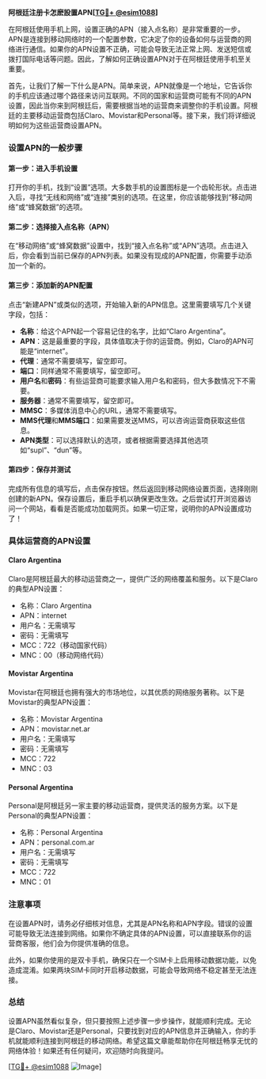 **阿根廷注册卡怎麽設置APN[[TG💪+ @esim1088](https://t.me/s/esim1088)]**

在阿根廷使用手机上网，设置正确的APN（接入点名称）是非常重要的一步。APN是连接到移动网络时的一个配置参数，它决定了你的设备如何与运营商的网络进行通信。如果你的APN设置不正确，可能会导致无法正常上网、发送短信或拨打国际电话等问题。因此，了解如何正确设置APN对于在阿根廷使用手机至关重要。

首先，让我们了解一下什么是APN。简单来说，APN就像是一个地址，它告诉你的手机应该通过哪个路径来访问互联网。不同的国家和运营商可能有不同的APN设置，因此当你来到阿根廷后，需要根据当地的运营商来调整你的手机设置。阿根廷的主要移动运营商包括Claro、Movistar和Personal等。接下来，我们将详细说明如何为这些运营商设置APN。

### 设置APN的一般步骤

#### 第一步：进入手机设置
打开你的手机，找到“设置”选项。大多数手机的设置图标是一个齿轮形状。点击进入后，寻找“无线和网络”或“连接”类别的选项。在这里，你应该能够找到“移动网络”或“蜂窝数据”的选项。

#### 第二步：选择接入点名称（APN）
在“移动网络”或“蜂窝数据”设置中，找到“接入点名称”或“APN”选项。点击进入后，你会看到当前已保存的APN列表。如果没有现成的APN配置，你需要手动添加一个新的。

#### 第三步：添加新的APN配置
点击“新建APN”或类似的选项，开始输入新的APN信息。这里需要填写几个关键字段，包括：

- **名称**：给这个APN起一个容易记住的名字，比如“Claro Argentina”。
- **APN**：这是最重要的字段，具体值取决于你的运营商。例如，Claro的APN可能是“internet”。
- **代理**：通常不需要填写，留空即可。
- **端口**：同样通常不需要填写，留空即可。
- **用户名**和**密码**：有些运营商可能要求输入用户名和密码，但大多数情况下不需要。
- **服务器**：通常不需要填写，留空即可。
- **MMSC**：多媒体消息中心的URL，通常不需要填写。
- **MMS代理**和**MMS端口**：如果需要发送MMS，可以咨询运营商获取这些信息。
- **APN类型**：可以选择默认的选项，或者根据需要选择其他选项如“supl”、“dun”等。

#### 第四步：保存并测试
完成所有信息的填写后，点击保存按钮。然后返回到移动网络设置页面，选择刚刚创建的新APN。保存设置后，重启手机以确保更改生效。之后尝试打开浏览器访问一个网站，看看是否能成功加载网页。如果一切正常，说明你的APN设置成功了！

### 具体运营商的APN设置

#### Claro Argentina
Claro是阿根廷最大的移动运营商之一，提供广泛的网络覆盖和服务。以下是Claro的典型APN设置：

- 名称：Claro Argentina
- APN：internet
- 用户名：无需填写
- 密码：无需填写
- MCC：722（移动国家代码）
- MNC：00（移动网络代码）

#### Movistar Argentina
Movistar在阿根廷也拥有强大的市场地位，以其优质的网络服务著称。以下是Movistar的典型APN设置：

- 名称：Movistar Argentina
- APN：movistar.net.ar
- 用户名：无需填写
- 密码：无需填写
- MCC：722
- MNC：03

#### Personal Argentina
Personal是阿根廷另一家主要的移动运营商，提供灵活的服务方案。以下是Personal的典型APN设置：

- 名称：Personal Argentina
- APN：personal.com.ar
- 用户名：无需填写
- 密码：无需填写
- MCC：722
- MNC：01

### 注意事项

在设置APN时，请务必仔细核对信息，尤其是APN名称和APN字段。错误的设置可能导致无法连接到网络。如果你不确定具体的APN设置，可以直接联系你的运营商客服，他们会为你提供准确的信息。

此外，如果你使用的是双卡手机，确保只在一个SIM卡上启用移动数据功能，以免造成混淆。如果两块SIM卡同时开启移动数据，可能会导致网络不稳定甚至无法连接。

### 总结

设置APN虽然看似复杂，但只要按照上述步骤一步步操作，就能顺利完成。无论是Claro、Movistar还是Personal，只要找到对应的APN信息并正确输入，你的手机就能顺利连接到阿根廷的移动网络。希望这篇文章能帮助你在阿根廷畅享无忧的网络体验！如果还有任何疑问，欢迎随时向我提问。

[[TG💪+ @esim1088](https://t.me/s/esim1088) ![Image](https://i.postimg.cc/4NQfJmqS/Snipaste-2025-05-13-00-14-12.png)]